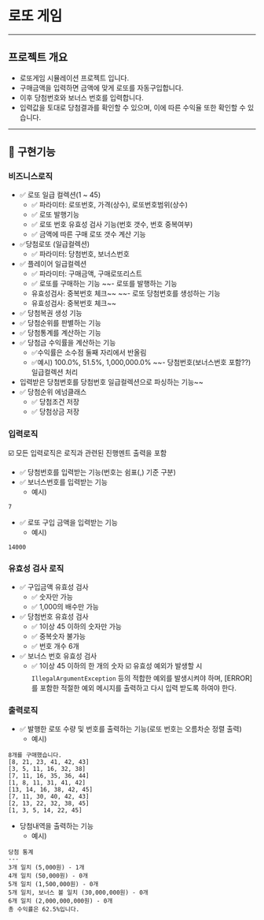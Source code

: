 # 로또 게임

-------------------

## 프로젝트 개요
- 로또게임 시뮬레이션 프로젝트 입니다.
- 구매금액을 입력하면 금액에 맞게 로또를 자동구입합니다.
- 이후 당첨번호와 보너스 번호를 입력합니다.
- 입력값을 토대로 당첨결과를 확인할 수 있으며, 이에 따른 수익율 또한 확인할 수 있습니다.

------------------------

## 🚀 구현기능
### 비즈니스로직
- ✅ 로또 일급 컬렉션(1 ~ 45)
  - ✅ 파라미터: 로또번호, 가격(상수), 로또번호범위(상수)
  - ✅ 로또 발행기능
  - ✅ 로또 번호 유효성 검사 기능(번호 갯수, 번호 중복여부)
  - ✅ 금액에 따른 구매 로또 갯수 계산 기능
- ✅당첨로또 (일급컬렉션)
  - ✅ 파라미터: 당첨번호, 보너스번호
- ✅ 플레이어 일급컬렉션
  - ✅ 파라미터: 구매금액, 구매로또리스트
  - ✅ 로또를 구매하는 기능
~~- 로또를 발행하는 기능
  * 유효성검사: 중복번호 체크~~
~~- 로또 당첨번호를 생성하는 기능
  * 유효성검사: 중복번호 체크~~
- ✅ 당첨복권 생성 기능
- ✅ 당첨순위를 판별하는 기능
- ✅ 당첨통계를 계산하는 기능
- ✅ 당첨금 수익률을 계산하는 기능
  - ✅수익률은 소수점 둘째 자리에서 반올림
  * ✅예시) 100.0%, 51.5%, 1,000,000.0%
~~- 당첨번호(보너스번호 포함??) 일급컬렉션 처리
- 입력받은 당첨번호를 당첨번호 일급컬렉션으로 파싱하는 기능~~
- ✅ 당첨순위 에넘클래스
  - ✅ 당첨조건 저장
  - ✅ 당첨상금 저장

### 입력로직
 ☑️ 모든 입력로직은 로직과 관련된 진행멘트 출력을 포함
- ✅ 당첨번호를 입력받는 기능(번호는 쉼표(,) 기준 구분)
- ✅ 보너스번호를 입력받는 기능
  * 예시)
```
7
```
- ✅ 로또 구입 금액을 입력받는 기능
  * 예시)
```
14000
```

### 유효성 검사 로직
- ✅ 구입금액 유효성 검사
  - ✅ 숫자만 가능
  - ✅ 1,000의 배수만 가능
- ✅ 당첨번호 유효성 검사
  - ✅ 1이상 45 이하의 숫자만 가능
  - ✅ 중복숫자 불가능
  - ✅ 번호 개수 6개
- ✅ 보너스 번호 유효성 검사
  - ✅ 1이상 45 이하의 한 개의 숫자
☑️ 유효성 예외가 발생할 시 `IllegalArgumentException` 등의 적합한 예외를 발생시켜야 하며,
   [ERROR] 를 포함한 적절한 예외 메시지를 출력하고 다시 입력 받도록 하여야 한다.

### 출력로직
- ✅ 발행한 로또 수량 및 번호를 출력하는 기능(로또 번호는 오름차순 정렬 출력)
  * 예시)
```
8개를 구매했습니다.
[8, 21, 23, 41, 42, 43]
[3, 5, 11, 16, 32, 38]
[7, 11, 16, 35, 36, 44]
[1, 8, 11, 31, 41, 42]
[13, 14, 16, 38, 42, 45]
[7, 11, 30, 40, 42, 43]
[2, 13, 22, 32, 38, 45]
[1, 3, 5, 14, 22, 45]
```
- 당첨내역을 출력하는 기능
  * 예시)
```
당첨 통계
---
3개 일치 (5,000원) - 1개
4개 일치 (50,000원) - 0개
5개 일치 (1,500,000원) - 0개
5개 일치, 보너스 볼 일치 (30,000,000원) - 0개
6개 일치 (2,000,000,000원) - 0개
총 수익률은 62.5%입니다.
```




